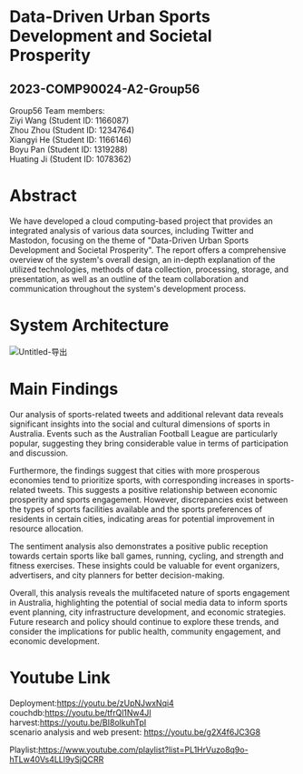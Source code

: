 # Data-Driven Urban Sports Development and Societal Prosperity
## 2023-COMP90024-A2-Group56

Group56 Team members:\
Ziyi Wang (Student ID: 1166087)\
Zhou Zhou (Student ID: 1234764)\
Xiangyi He (Student ID: 1166146)\
Boyu Pan (Student ID: 1319288)\
Huating Ji (Student ID: 1078362)

# Abstract
We have developed a cloud computing-based project that provides an integrated analysis of various data sources, including Twitter and Mastodon, focusing on the theme of "Data-Driven Urban Sports Development and Societal Prosperity". The report offers a comprehensive overview of the system's overall design, an in-depth explanation of the utilized technologies, methods of data collection, processing, storage, and presentation, as well as an outline of the team collaboration and communication throughout the system's development process.

# System Architecture
![Untitled-导出](https://github.com/Therawaji/2023-COMP90024-A2-Group56/assets/82218221/3178b19d-d4f4-416c-9b58-5c8eb9938fca)

# Main Findings
Our analysis of sports-related tweets and additional relevant data reveals significant insights into the social and cultural dimensions of sports in Australia. Events such as the Australian Football League are particularly popular, suggesting they bring considerable value in terms of participation and discussion. 

Furthermore, the findings suggest that cities with more prosperous economies tend to prioritize sports, with corresponding increases in sports-related tweets. This suggests a positive relationship between economic prosperity and sports engagement. However, discrepancies exist between the types of sports facilities available and the sports preferences of residents in certain cities, indicating areas for potential improvement in resource allocation.

The sentiment analysis also demonstrates a positive public reception towards certain sports like ball games, running, cycling, and strength and fitness exercises. These insights could be valuable for event organizers, advertisers, and city planners for better decision-making.

Overall, this analysis reveals the multifaceted nature of sports engagement in Australia, highlighting the potential of social media data to inform sports event planning, city infrastructure development, and economic strategies. Future research and policy should continue to explore these trends, and consider the implications for public health, community engagement, and economic development.

# Youtube Link
Deployment:https://youtu.be/zUpNJwxNqi4 \
couchdb:https://youtu.be/tfrQl1Nw4JI \
harvest:https://youtu.be/BI8olkuhTpI \
scenario analysis and web present: https://youtu.be/g2X4f6JC3G8

Playlist:https://www.youtube.com/playlist?list=PL1HrVuzo8q9o-hTLw40Vs4LLl9ySjQCRR


